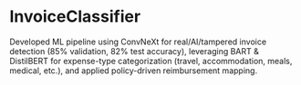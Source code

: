 # InvoiceClassifier
Developed ML pipeline using ConvNeXt for real/AI/tampered invoice detection (85% validation, 82% test accuracy), leveraging BART &amp; DistilBERT for expense-type categorization (travel, accommodation, meals, medical, etc.), and applied policy-driven reimbursement mapping.

